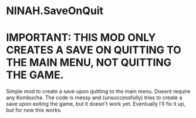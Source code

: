 # NINAH.SaveOnQuit

# IMPORTANT: THIS MOD ONLY CREATES A SAVE ON QUITTING TO THE MAIN MENU, NOT QUITTING THE GAME. 

Simple mod to create a save upon quitting to the main menu. Doesnt require any Kombucha. The code is messy and (unsuccessfully) tries to create a save upon exiting the game, but it doesn't work yet. Eventually I'll fix it up, but for now this works. 
